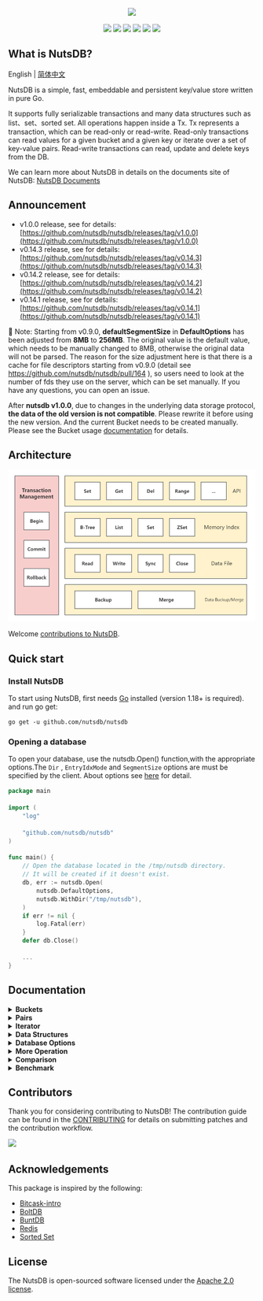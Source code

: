 <p align="center">
    <img src="https://user-images.githubusercontent.com/6065007/141310364-62d7eebb-2cbb-4949-80ed-5cd20f705405.png">
</p>

<div class="column" align="middle">
  <a href="https://godoc.org/github.com/nutsdb/nutsdb"><img src="https://godoc.org/github.com/nutsdb/nutsdb?status.svg" /></a>
  <a href="https://goreportcard.com/report/github.com/nutsdb/nutsdb"><img src="https://goreportcard.com/badge/github.com/nutsdb/nutsdb" /></a>
  <a href="https://github.com/nutsdb/nutsdb/actions/workflows/go.yml"><img src="https://github.com/nutsdb/nutsdb/actions/workflows/go.yml/badge.svg"/></a>
  <a href="https://codecov.io/gh/nutsdb/nutsdb"><img src="https://codecov.io/gh/nutsdb/nutsdb/branch/master/graph/badge.svg?token=CupujOXpbe"/></a>
  <a href="https://raw.githubusercontent.com/nutsdb/nutsdb/master/LICENSE"><img src="http://img.shields.io/badge/license-Apache_2-blue.svg?style=flat-square"/></a>
  <a href="https://github.com/avelino/awesome-go#database"><img src="https://awesome.re/mentioned-badge.svg"/></a>
</div>

## What is NutsDB?

English | [简体中文](https://github.com/nutsdb/nutsdb/blob/master/README-CN.md)

NutsDB is a simple, fast, embeddable and persistent key/value store written in pure Go.

It supports fully serializable transactions and many data structures such as list、set、sorted set. All operations happen inside a Tx. Tx represents a transaction, which can be read-only or read-write. Read-only transactions can read values for a given bucket and a given key or iterate over a set of key-value pairs. Read-write transactions can read, update and delete keys from the DB.

We can learn more about NutsDB in details on the documents site of NutsDB: [NutsDB Documents](https://nutsdb.github.io/nutsdb-docs/)

## Announcement

* v1.0.0 release, see for details: [https://github.com/nutsdb/nutsdb/releases/tag/v1.0.0](https://github.com/nutsdb/nutsdb/releases/tag/v1.0.0)
* v0.14.3 release, see for details: [https://github.com/nutsdb/nutsdb/releases/tag/v0.14.3](https://github.com/nutsdb/nutsdb/releases/tag/v0.14.3)
* v0.14.2 release, see for details: [https://github.com/nutsdb/nutsdb/releases/tag/v0.14.2](https://github.com/nutsdb/nutsdb/releases/tag/v0.14.2)
* v0.14.1 release, see for details: [https://github.com/nutsdb/nutsdb/releases/tag/v0.14.1](https://github.com/nutsdb/nutsdb/releases/tag/v0.14.1)

📢 Note: Starting from v0.9.0, **defaultSegmentSize** in **DefaultOptions** has been adjusted from **8MB** to **256MB**. The original value is the default value, which needs to be manually changed to 8MB, otherwise the original data will not be parsed. The reason for the size adjustment here is that there is a cache for file descriptors starting from v0.9.0 (detail see https://github.com/nutsdb/nutsdb/pull/164 ), so users need to look at the number of fds they use on the server, which can be set manually. If you have any questions, you can open an issue.

After **nutsdb v1.0.0**, due to changes in the underlying data storage protocol, **the data of the old version is not compatible**. Please rewrite it before using the new version. And the current Bucket needs to be created manually. Please see the Bucket usage [documentation](./docs/user_guides/use-buckets.md) for details.

## Architecture
![nutsdb-架构图](./docs/img/nutsdb-架构图.png)


 Welcome [contributions to NutsDB](https://github.com/nutsdb/nutsdb#contributing).

## Quick start

### Install NutsDB

To start using NutsDB, first needs [Go](https://golang.org/dl/) installed (version 1.18+ is required).  and run go get:

```
go get -u github.com/nutsdb/nutsdb
```

### Opening a database

To open your database, use the nutsdb.Open() function,with the appropriate options.The `Dir` , `EntryIdxMode`  and  `SegmentSize`  options are must be specified by the client. About options see [here](https://github.com/nutsdb/nutsdb#options) for detail.

```go
package main

import (
    "log"

    "github.com/nutsdb/nutsdb"
)

func main() {
    // Open the database located in the /tmp/nutsdb directory.
    // It will be created if it doesn't exist.
    db, err := nutsdb.Open(
        nutsdb.DefaultOptions,
        nutsdb.WithDir("/tmp/nutsdb"),
    )
    if err != nil {
        log.Fatal(err)
    }
    defer db.Close()

    ...
}
```

## Documentation

<details>
  <summary><b>Buckets</b></summary>

- [Using buckets](./docs/user_guides/use-buckets.md)
</details>

<details>
  <summary><b>Pairs</b></summary>

- [Using key/value pairs](./docs/user_guides/use-kv-pair.md)
</details>

<details>
  <summary><b>Iterator</b></summary>

- [Iterating over keys](./docs/user_guides/iterator.md)
</details>

<details>
  <summary><b>Data Structures</b></summary>

- [List](./docs/user_guides/data-structure.md#list)
- [Set](./docs/user_guides/data-structure.md#set)
- [Sorted Set](./docs/user_guides/data-structure.md#sorted-set)
</details>

<details>
  <summary><b>Database Options</b></summary>

- [Options](./docs/user_guides/options.md)
</details>

<details>
  <summary><b>More Operation</b></summary>

- [More Operation](./docs/user_guides/others.md)
</details>

<details>
  <summary><b>Comparison</b></summary>

- [Comparison](./docs/user_guides/comparison.md)
</details>

<details>
  <summary><b>Benchmark</b></summary>

- [Benchmark](./docs/user_guides/benchmarks.md)
</details>

## Contributors

Thank you for considering contributing to NutsDB! The contribution guide can be found in the [CONTRIBUTING](https://github.com/nutsdb/nutsdb/blob/master/CONTRIBUTING.md) for details on submitting patches and the contribution workflow.

<a href="https://github.com/nutsdb/nutsdb/graphs/contributors">
  <img src="https://contrib.rocks/image?repo=nutsdb/nutsdb" />
</a>

## Acknowledgements

This package is inspired by the following:

- [Bitcask-intro](https://github.com/basho/bitcask/blob/develop/doc/bitcask-intro.pdf)
- [BoltDB](https://github.com/boltdb)
- [BuntDB](https://github.com/tidwall/buntdb)
- [Redis](https://redis.io/)
- [Sorted Set](https://github.com/wangjia184/sortedset)

## License

The NutsDB is open-sourced software licensed under the [Apache 2.0 license](https://github.com/nutsdb/nutsdb/blob/master/LICENSE).
